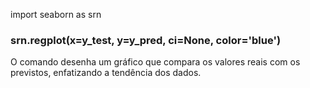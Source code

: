 import seaborn as srn

### srn.regplot(x=y_test, y=y_pred, ci=None, color='blue')
  O comando desenha um gráfico que compara os valores reais com os previstos, enfatizando a tendência dos dados.